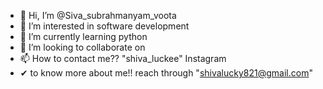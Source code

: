 - 👋 Hi, I’m @Siva_subrahmanyam_voota
- 👀 I’m interested in software development
- 🌱 I’m currently learning python
- 💞️ I’m looking to collaborate on 
- 📫 How to contact me?? "shiva_luckee" Instagram
-  ✔ to know more about me!! reach through "shivalucky821@gmail.com"

<!---
Shivalucky437/Shivalucky437 is a ✨ special ✨ repository because its `README.md` (this file) appears on your GitHub profile.
You can click the Preview link to take a look at your changes.
--->
